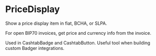 # PriceDisplay

Show a price display item in fiat, BCHA, or SLPA.

For open BIP70 invoices, get price and currency info from the invoice.

Used in CashtabBadge and CashtabButton. Useful tool when building custom Badger integrations.
